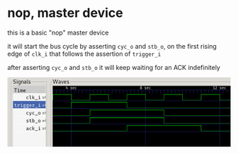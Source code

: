 # nop, master device

this is a basic "nop" master device

it will start the bus cycle by asserting `cyc_o` and `stb_o`, on the first rising
edge of `clk_i` that follows the assertion of `trigger_i`

after asserting `cyc_o` and `stb_o` it will keep waiting for an ACK indefinitely

![wave](wave.png)
